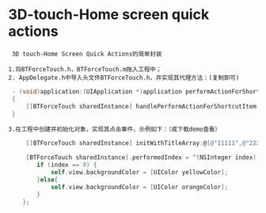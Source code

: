 # 3D-touch-Home screen quick actions

     3D touch-Home Screen Quick Actions的简单封装

    1.将BTForceTouch.h，BTForceTouch.m拖入工程中；
    2. AppDelegate.h中导入头文件BTForceTouch.h，并实现其代理方法：(复制即可)
```Objective-C
 - (void)application:(UIApplication *)application performActionForShortcutItem:(UIApplicationShortcutItem *)shortcutItem completionHandler:(void (^)(BOOL))completionHandler
 {
     [[BTForceTouch sharedInstance] handlePerformActionForShortcutItem:shortcutItem];
 }
```
    3.在工程中创建并初始化对象，实现其点击事件，示例如下：（或下载demo查看）
```Objective-C
     [[BTForceTouch sharedInstance] initWithTitleArray:@[@"11111",@"22222"] subTitleArray:@[@"11111",@"22222",@"22222"] iconArray:@[@"Employee-plan_btn_se@2x",@"Employee-plan_btn_se@2x",@"Employee-plan_btn_se@2x"]];

     [BTForceTouch sharedInstance].performedIndex = ^(NSInteger index) {
        if (index == 0) {
            self.view.backgroundColor = [UIColor yellowColor];
        }else{
            self.view.backgroundColor = [UIColor orangeColor];
        }
    };
```
